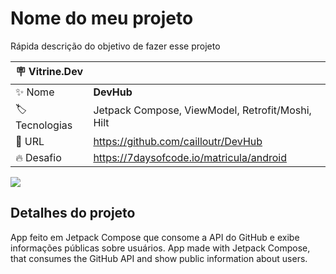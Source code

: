 # Nome do meu projeto

Rápida descrição do objetivo de fazer esse projeto

| :placard: Vitrine.Dev |     |
| -------------  | --- |
| :sparkles: Nome        | **DevHub**
| :label: Tecnologias | Jetpack Compose, ViewModel, Retrofit/Moshi, Hilt
| :rocket: URL         | https://github.com/cailloutr/DevHub
| :fire: Desafio     | https://7daysofcode.io/matricula/android

<!-- Inserir imagem com a #vitrinedev ao final do link -->
![](https://via.placeholder.com/1200x500.png?text=imagem+lindona+do+meu+projeto#vitrinedev)

## Detalhes do projeto

App feito em Jetpack Compose que consome a API do GitHub e exibe informações públicas sobre usuários.
App made with Jetpack Compose, that consumes the GitHub API and show public information about users.
